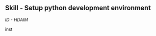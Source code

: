 ## Skill - Setup python development environment

*ID - HDAIM*

inst
<!--stackedit_data:
eyJoaXN0b3J5IjpbMTMwMTgyMzAwXX0=
-->